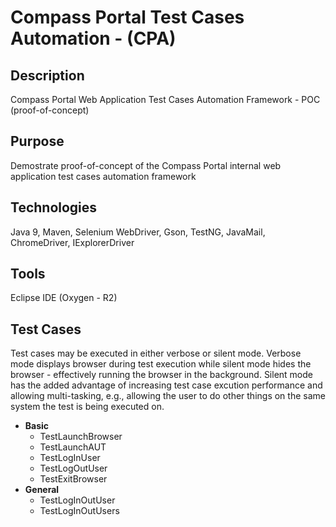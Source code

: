# <a title='CPA - Compass Portal Test Cases Automation Framework'>Compass Portal Test Cases Automation - (CPA)</a>

## Description
Compass Portal Web Application Test Cases Automation Framework - POC (proof-of-concept)

## Purpose
Demostrate proof-of-concept of the Compass Portal internal web application test cases automation framework

## Technologies
Java 9, Maven, Selenium WebDriver, Gson, TestNG, JavaMail, ChromeDriver, IExplorerDriver

## Tools
Eclipse IDE (Oxygen - R2)

## Test Cases
Test cases may be executed in either verbose or silent mode. 
Verbose mode displays browser during test execution while silent mode hides the browser - 
effectively running the browser in the background. Silent mode has the added advantage of
increasing test case excution performance and allowing multi-tasking, e.g., allowing the user
to do other things on the same system the test is being executed on.
<ul>
  <li><b>Basic</b>
    <ul>
      <li>TestLaunchBrowser</li>
      <li>TestLaunchAUT</li>
      <li>TestLogInUser</li>
      <li>TestLogOutUser</li>
      <li>TestExitBrowser</li>
    </ul>
  </li>
  <li><b>General</b>
    <ul>
      <li>TestLogInOutUser</li>
      <li>TestLogInOutUsers</li>
    </ul>
  </li>
</ul>

